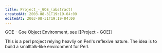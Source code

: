```yaml
---
title: Project_-_GOE_(abstract)
createdAt: 2003-08-31T19:19-04:00
editedAt: 2003-08-31T19:19-04:00
---
```



GOE - Goe Object Environment, see [[Project - GOE]]

This is a perl project relying heavliy on Perl's reflexive nature. The idea is to build a smalltalk-like environment for Perl.

